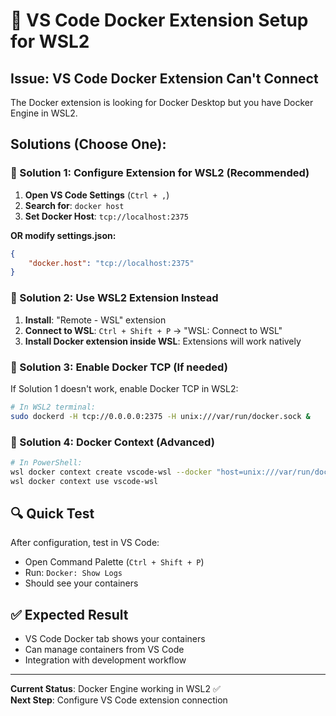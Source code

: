 # 🐳 VS Code Docker Extension Setup for WSL2

## **Issue**: VS Code Docker Extension Can't Connect

The Docker extension is looking for Docker Desktop but you have Docker Engine in WSL2.

## **Solutions** (Choose One):

### **🎯 Solution 1: Configure Extension for WSL2 (Recommended)**

1. **Open VS Code Settings** (`Ctrl + ,`)
2. **Search for**: `docker host`
3. **Set Docker Host**: `tcp://localhost:2375`

**OR modify settings.json:**
```json
{
    "docker.host": "tcp://localhost:2375"
}
```

### **🎯 Solution 2: Use WSL2 Extension Instead**

1. **Install**: "Remote - WSL" extension
2. **Connect to WSL**: `Ctrl + Shift + P` → "WSL: Connect to WSL"
3. **Install Docker extension inside WSL**: Extensions will work natively

### **🎯 Solution 3: Enable Docker TCP (If needed)**

If Solution 1 doesn't work, enable Docker TCP in WSL2:

```bash
# In WSL2 terminal:
sudo dockerd -H tcp://0.0.0.0:2375 -H unix:///var/run/docker.sock &
```

### **🎯 Solution 4: Docker Context (Advanced)**

```bash
# In PowerShell:
wsl docker context create vscode-wsl --docker "host=unix:///var/run/docker.sock"
wsl docker context use vscode-wsl
```

## **🔍 Quick Test**

After configuration, test in VS Code:
- Open Command Palette (`Ctrl + Shift + P`)
- Run: `Docker: Show Logs`
- Should see your containers

## **✅ Expected Result**

- VS Code Docker tab shows your containers
- Can manage containers from VS Code
- Integration with development workflow

---

**Current Status**: Docker Engine working in WSL2 ✅  
**Next Step**: Configure VS Code extension connection